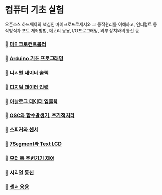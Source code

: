 # 컴퓨터 기초 실험
오픈소스 하드웨어의 핵심인 마이크로프로세서와 그 동작원리를 이해하고, 인터럽트 동작방식과 포트 제어방법, 메모리 응용, I/O프로그래밍, 외부 장치와의 통신 등

### 📙 [마이크로컨트롤러](https://github.com/jeonghye-choi/LAB-Elementary-computer/blob/master/docs/1_%EB%A7%88%EC%9D%B4%ED%81%AC%EB%A1%9C%EC%BB%A8%ED%8A%B8%EB%A1%A4%EB%9F%AC.md)

### 📙 [Arduino 기초 프로그래밍]()

### 📙 [디지털 데이터 출력]()

### 📙 [디지털 데이터 입력]()

### 📙 [아날로그 데이터 입출력]()

### 📙 [OSC와 함수발생기, 주기적처리]()

### 📙 [스피커와 센서]()

### 📙 [7Segment와 Text LCD]()

### 📙 [모터 등 주변기기 제어]()

### 📙 [시리얼 통신]()

### 📙 [센서 응용]()
